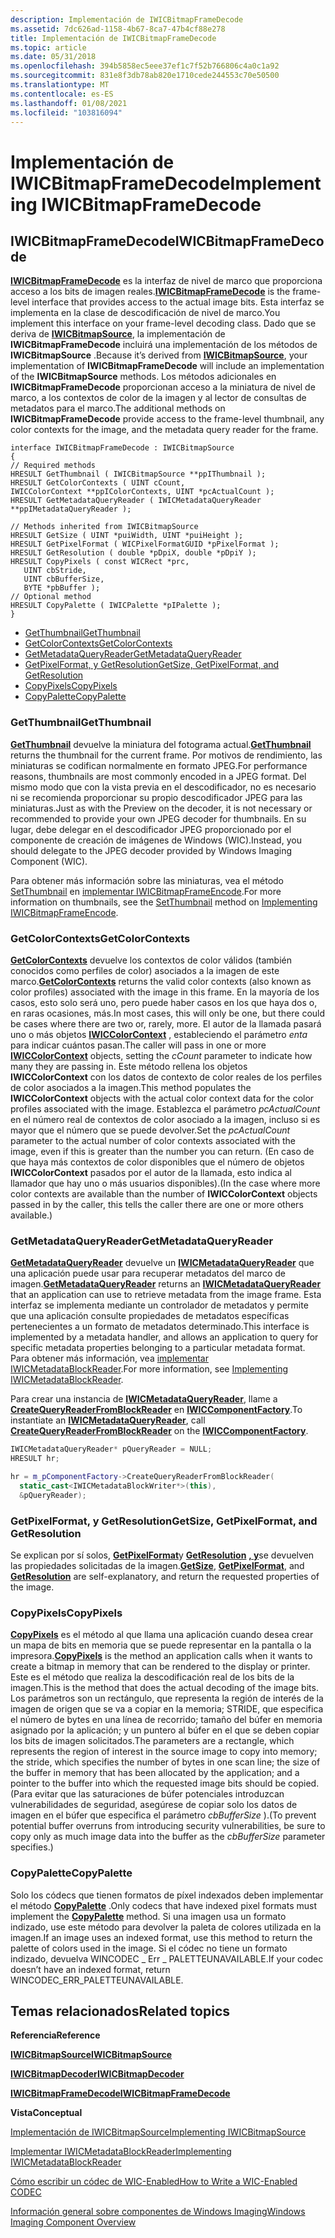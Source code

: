 ```yaml
---
description: Implementación de IWICBitmapFrameDecode
ms.assetid: 7dc626ad-1158-4b67-8ca7-47b4cf88e278
title: Implementación de IWICBitmapFrameDecode
ms.topic: article
ms.date: 05/31/2018
ms.openlocfilehash: 394b5858ec5eee37ef1c7f52b766806c4a0c1a92
ms.sourcegitcommit: 831e8f3db78ab820e1710cede244553c70e50500
ms.translationtype: MT
ms.contentlocale: es-ES
ms.lasthandoff: 01/08/2021
ms.locfileid: "103816094"
---
```

# <a name="implementing-iwicbitmapframedecode"></a><span data-ttu-id="2e74c-103">Implementación de IWICBitmapFrameDecode</span><span class="sxs-lookup"><span data-stu-id="2e74c-103">Implementing IWICBitmapFrameDecode</span></span>

## <a name="iwicbitmapframedecode"></a><span data-ttu-id="2e74c-104">IWICBitmapFrameDecode</span><span class="sxs-lookup"><span data-stu-id="2e74c-104">IWICBitmapFrameDecode</span></span>

<span data-ttu-id="2e74c-105">[**IWICBitmapFrameDecode**](/windows/desktop/api/Wincodec/nn-wincodec-iwicbitmapframedecode) es la interfaz de nivel de marco que proporciona acceso a los bits de imagen reales.</span><span class="sxs-lookup"><span data-stu-id="2e74c-105">[**IWICBitmapFrameDecode**](/windows/desktop/api/Wincodec/nn-wincodec-iwicbitmapframedecode) is the frame-level interface that provides access to the actual image bits.</span></span> <span data-ttu-id="2e74c-106">Esta interfaz se implementa en la clase de descodificación de nivel de marco.</span><span class="sxs-lookup"><span data-stu-id="2e74c-106">You implement this interface on your frame-level decoding class.</span></span> <span data-ttu-id="2e74c-107">Dado que se deriva de [**IWICBitmapSource**](/windows/desktop/api/Wincodec/nn-wincodec-iwicbitmapsource), la implementación de **IWICBitmapFrameDecode** incluirá una implementación de los métodos de **IWICBitmapSource** .</span><span class="sxs-lookup"><span data-stu-id="2e74c-107">Because it’s derived from [**IWICBitmapSource**](/windows/desktop/api/Wincodec/nn-wincodec-iwicbitmapsource), your implementation of **IWICBitmapFrameDecode** will include an implementation of the **IWICBitmapSource** methods.</span></span> <span data-ttu-id="2e74c-108">Los métodos adicionales en **IWICBitmapFrameDecode** proporcionan acceso a la miniatura de nivel de marco, a los contextos de color de la imagen y al lector de consultas de metadatos para el marco.</span><span class="sxs-lookup"><span data-stu-id="2e74c-108">The additional methods on **IWICBitmapFrameDecode** provide access to the frame-level thumbnail, any color contexts for the image, and the metadata query reader for the frame.</span></span>

``` syntax
interface IWICBitmapFrameDecode : IWICBitmapSource
{
// Required methods
HRESULT GetThumbnail ( IWICBitmapSource **ppIThumbnail );
HRESULT GetColorContexts ( UINT cCount, 
IWICColorContext **ppIColorContexts, UINT *pcActualCount );
HRESULT GetMetadataQueryReader ( IWICMetadataQueryReader **ppIMetadataQueryReader );

// Methods inherited from IWICBitmapSource
HRESULT GetSize ( UINT *puiWidth, UINT *puiHeight );
HRESULT GetPixelFormat ( WICPixelFormatGUID *pPixelFormat );
HRESULT GetResolution ( double *pDpiX, double *pDpiY );
HRESULT CopyPixels ( const WICRect *prc, 
   UINT cbStride,
   UINT cbBufferSize, 
   BYTE *pbBuffer );
// Optional method
HRESULT CopyPalette ( IWICPalette *pIPalette );
}
```

-   [<span data-ttu-id="2e74c-109">GetThumbnail</span><span class="sxs-lookup"><span data-stu-id="2e74c-109">GetThumbnail</span></span>](#getthumbnail)
-   [<span data-ttu-id="2e74c-110">GetColorContexts</span><span class="sxs-lookup"><span data-stu-id="2e74c-110">GetColorContexts</span></span>](#getcolorcontexts)
-   [<span data-ttu-id="2e74c-111">GetMetadataQueryReader</span><span class="sxs-lookup"><span data-stu-id="2e74c-111">GetMetadataQueryReader</span></span>](#getmetadataqueryreader)
-   [<span data-ttu-id="2e74c-112">GetPixelFormat, y GetResolution</span><span class="sxs-lookup"><span data-stu-id="2e74c-112">GetSize, GetPixelFormat, and GetResolution</span></span>](#getsize-getpixelformat-and-getresolution)
-   [<span data-ttu-id="2e74c-113">CopyPixels</span><span class="sxs-lookup"><span data-stu-id="2e74c-113">CopyPixels</span></span>](#copypixels)
-   [<span data-ttu-id="2e74c-114">CopyPalette</span><span class="sxs-lookup"><span data-stu-id="2e74c-114">CopyPalette</span></span>](#copypalette)

### <a name="getthumbnail"></a><span data-ttu-id="2e74c-115">GetThumbnail</span><span class="sxs-lookup"><span data-stu-id="2e74c-115">GetThumbnail</span></span>

<span data-ttu-id="2e74c-116">[**GetThumbnail**](/windows/desktop/api/Wincodec/nf-wincodec-iwicbitmapframedecode-getthumbnail) devuelve la miniatura del fotograma actual.</span><span class="sxs-lookup"><span data-stu-id="2e74c-116">[**GetThumbnail**](/windows/desktop/api/Wincodec/nf-wincodec-iwicbitmapframedecode-getthumbnail) returns the thumbnail for the current frame.</span></span> <span data-ttu-id="2e74c-117">Por motivos de rendimiento, las miniaturas se codifican normalmente en formato JPEG.</span><span class="sxs-lookup"><span data-stu-id="2e74c-117">For performance reasons, thumbnails are most commonly encoded in a JPEG format.</span></span> <span data-ttu-id="2e74c-118">Del mismo modo que con la vista previa en el descodificador, no es necesario ni se recomienda proporcionar su propio descodificador JPEG para las miniaturas.</span><span class="sxs-lookup"><span data-stu-id="2e74c-118">Just as with the Preview on the decoder, it is not necessary or recommended to provide your own JPEG decoder for thumbnails.</span></span> <span data-ttu-id="2e74c-119">En su lugar, debe delegar en el descodificador JPEG proporcionado por el componente de creación de imágenes de Windows (WIC).</span><span class="sxs-lookup"><span data-stu-id="2e74c-119">Instead, you should delegate to the JPEG decoder provided by Windows Imaging Component (WIC).</span></span>

<span data-ttu-id="2e74c-120">Para obtener más información sobre las miniaturas, vea el método [SetThumbnail](-wic-imp-iwicbitmapframeencode.md) en [implementar IWICBitmapFrameEncode](-wic-imp-iwicbitmapframeencode.md).</span><span class="sxs-lookup"><span data-stu-id="2e74c-120">For more information on thumbnails, see the [SetThumbnail](-wic-imp-iwicbitmapframeencode.md) method on [Implementing IWICBitmapFrameEncode](-wic-imp-iwicbitmapframeencode.md).</span></span>

### <a name="getcolorcontexts"></a><span data-ttu-id="2e74c-121">GetColorContexts</span><span class="sxs-lookup"><span data-stu-id="2e74c-121">GetColorContexts</span></span>

<span data-ttu-id="2e74c-122">[**GetColorContexts**](/windows/desktop/api/Wincodec/nf-wincodec-iwicbitmapframedecode-getcolorcontexts) devuelve los contextos de color válidos (también conocidos como perfiles de color) asociados a la imagen de este marco.</span><span class="sxs-lookup"><span data-stu-id="2e74c-122">[**GetColorContexts**](/windows/desktop/api/Wincodec/nf-wincodec-iwicbitmapframedecode-getcolorcontexts) returns the valid color contexts (also known as color profiles) associated with the image in this frame.</span></span> <span data-ttu-id="2e74c-123">En la mayoría de los casos, esto solo será uno, pero puede haber casos en los que haya dos o, en raras ocasiones, más.</span><span class="sxs-lookup"><span data-stu-id="2e74c-123">In most cases, this will only be one, but there could be cases where there are two or, rarely, more.</span></span> <span data-ttu-id="2e74c-124">El autor de la llamada pasará uno o más objetos [**IWICColorContext**](/windows/desktop/api/Wincodec/nn-wincodec-iwiccolorcontext) , estableciendo el parámetro *enta* para indicar cuántos pasan.</span><span class="sxs-lookup"><span data-stu-id="2e74c-124">The caller will pass in one or more [**IWICColorContext**](/windows/desktop/api/Wincodec/nn-wincodec-iwiccolorcontext) objects, setting the *cCount* parameter to indicate how many they are passing in.</span></span> <span data-ttu-id="2e74c-125">Este método rellena los objetos **IWICColorContext** con los datos de contexto de color reales de los perfiles de color asociados a la imagen.</span><span class="sxs-lookup"><span data-stu-id="2e74c-125">This method populates the **IWICColorContext** objects with the actual color context data for the color profiles associated with the image.</span></span> <span data-ttu-id="2e74c-126">Establezca el parámetro *pcActualCount* en el número real de contextos de color asociado a la imagen, incluso si es mayor que el número que se puede devolver.</span><span class="sxs-lookup"><span data-stu-id="2e74c-126">Set the *pcActualCount* parameter to the actual number of color contexts associated with the image, even if this is greater than the number you can return.</span></span> <span data-ttu-id="2e74c-127">(En caso de que haya más contextos de color disponibles que el número de objetos **IWICColorContext** pasados por el autor de la llamada, esto indica al llamador que hay uno o más usuarios disponibles).</span><span class="sxs-lookup"><span data-stu-id="2e74c-127">(In the case where more color contexts are available than the number of **IWICColorContext** objects passed in by the caller, this tells the caller there are one or more others available.)</span></span>

### <a name="getmetadataqueryreader"></a><span data-ttu-id="2e74c-128">GetMetadataQueryReader</span><span class="sxs-lookup"><span data-stu-id="2e74c-128">GetMetadataQueryReader</span></span>

<span data-ttu-id="2e74c-129">[**GetMetadataQueryReader**](/windows/desktop/api/Wincodec/nf-wincodec-iwicbitmapframedecode-getmetadataqueryreader) devuelve un [**IWICMetadataQueryReader**](/windows/desktop/api/Wincodec/nn-wincodec-iwicmetadataqueryreader) que una aplicación puede usar para recuperar metadatos del marco de imagen.</span><span class="sxs-lookup"><span data-stu-id="2e74c-129">[**GetMetadataQueryReader**](/windows/desktop/api/Wincodec/nf-wincodec-iwicbitmapframedecode-getmetadataqueryreader) returns an [**IWICMetadataQueryReader**](/windows/desktop/api/Wincodec/nn-wincodec-iwicmetadataqueryreader) that an application can use to retrieve metadata from the image frame.</span></span> <span data-ttu-id="2e74c-130">Esta interfaz se implementa mediante un controlador de metadatos y permite que una aplicación consulte propiedades de metadatos específicas pertenecientes a un formato de metadatos determinado.</span><span class="sxs-lookup"><span data-stu-id="2e74c-130">This interface is implemented by a metadata handler, and allows an application to query for specific metadata properties belonging to a particular metadata format.</span></span> <span data-ttu-id="2e74c-131">Para obtener más información, vea [implementar IWICMetadataBlockReader](-wic-imp-iwicmetadatablockreader.md).</span><span class="sxs-lookup"><span data-stu-id="2e74c-131">For more information, see [Implementing IWICMetadataBlockReader](-wic-imp-iwicmetadatablockreader.md).</span></span>

<span data-ttu-id="2e74c-132">Para crear una instancia de [**IWICMetadataQueryReader**](/windows/desktop/api/Wincodec/nn-wincodec-iwicmetadataqueryreader), llame a [**CreateQueryReaderFromBlockReader**](/windows/desktop/api/Wincodecsdk/nf-wincodecsdk-iwiccomponentfactory-createqueryreaderfromblockreader) en [**IWICComponentFactory**](/windows/desktop/api/Wincodecsdk/nn-wincodecsdk-iwiccomponentfactory).</span><span class="sxs-lookup"><span data-stu-id="2e74c-132">To instantiate an [**IWICMetadataQueryReader**](/windows/desktop/api/Wincodec/nn-wincodec-iwicmetadataqueryreader), call [**CreateQueryReaderFromBlockReader**](/windows/desktop/api/Wincodecsdk/nf-wincodecsdk-iwiccomponentfactory-createqueryreaderfromblockreader) on the [**IWICComponentFactory**](/windows/desktop/api/Wincodecsdk/nn-wincodecsdk-iwiccomponentfactory).</span></span>


```C++
IWICMetadataQueryReader* pQueryReader = NULL;
HRESULT hr;

hr = m_pComponentFactory->CreateQueryReaderFromBlockReader( 
  static_cast<IWICMetadataBlockWriter*>(this),
  &pQueryReader);
```



### <a name="getsize-getpixelformat-and-getresolution"></a><span data-ttu-id="2e74c-133">GetPixelFormat, y GetResolution</span><span class="sxs-lookup"><span data-stu-id="2e74c-133">GetSize, GetPixelFormat, and GetResolution</span></span>

<span data-ttu-id="2e74c-134">Se explican por sí solos, [**GetPixelFormat**](/windows/desktop/api/Wincodec/nf-wincodec-iwicbitmapsource-getpixelformat)y [**GetResolution**](/windows/desktop/api/Wincodec/nf-wincodec-iwicbitmapsource-getresolution) [**, y**](/windows/desktop/api/Wincodec/nf-wincodec-iwicbitmapsource-getsize)se devuelven las propiedades solicitadas de la imagen.</span><span class="sxs-lookup"><span data-stu-id="2e74c-134">[**GetSize**](/windows/desktop/api/Wincodec/nf-wincodec-iwicbitmapsource-getsize), [**GetPixelFormat**](/windows/desktop/api/Wincodec/nf-wincodec-iwicbitmapsource-getpixelformat), and [**GetResolution**](/windows/desktop/api/Wincodec/nf-wincodec-iwicbitmapsource-getresolution) are self-explanatory, and return the requested properties of the image.</span></span>

### <a name="copypixels"></a><span data-ttu-id="2e74c-135">CopyPixels</span><span class="sxs-lookup"><span data-stu-id="2e74c-135">CopyPixels</span></span>

<span data-ttu-id="2e74c-136">[**CopyPixels**](/windows/desktop/api/Wincodec/nf-wincodec-iwicbitmapsource-copypixels) es el método al que llama una aplicación cuando desea crear un mapa de bits en memoria que se puede representar en la pantalla o la impresora.</span><span class="sxs-lookup"><span data-stu-id="2e74c-136">[**CopyPixels**](/windows/desktop/api/Wincodec/nf-wincodec-iwicbitmapsource-copypixels) is the method an application calls when it wants to create a bitmap in memory that can be rendered to the display or printer.</span></span> <span data-ttu-id="2e74c-137">Este es el método que realiza la descodificación real de los bits de la imagen.</span><span class="sxs-lookup"><span data-stu-id="2e74c-137">This is the method that does the actual decoding of the image bits.</span></span> <span data-ttu-id="2e74c-138">Los parámetros son un rectángulo, que representa la región de interés de la imagen de origen que se va a copiar en la memoria; STRIDE, que especifica el número de bytes en una línea de recorrido; tamaño del búfer en memoria asignado por la aplicación; y un puntero al búfer en el que se deben copiar los bits de imagen solicitados.</span><span class="sxs-lookup"><span data-stu-id="2e74c-138">The parameters are a rectangle, which represents the region of interest in the source image to copy into memory; the stride, which specifies the number of bytes in one scan line; the size of the buffer in memory that has been allocated by the application; and a pointer to the buffer into which the requested image bits should be copied.</span></span> <span data-ttu-id="2e74c-139">(Para evitar que las saturaciones de búfer potenciales introduzcan vulnerabilidades de seguridad, asegúrese de copiar solo los datos de imagen en el búfer que especifica el parámetro *cbBufferSize* ).</span><span class="sxs-lookup"><span data-stu-id="2e74c-139">(To prevent potential buffer overruns from introducing security vulnerabilities, be sure to copy only as much image data into the buffer as the *cbBufferSize* parameter specifies.)</span></span>

### <a name="copypalette"></a><span data-ttu-id="2e74c-140">CopyPalette</span><span class="sxs-lookup"><span data-stu-id="2e74c-140">CopyPalette</span></span>

<span data-ttu-id="2e74c-141">Solo los códecs que tienen formatos de píxel indexados deben implementar el método [**CopyPalette**](/windows/desktop/api/Wincodec/nf-wincodec-iwicbitmapsource-copypalette) .</span><span class="sxs-lookup"><span data-stu-id="2e74c-141">Only codecs that have indexed pixel formats must implement the [**CopyPalette**](/windows/desktop/api/Wincodec/nf-wincodec-iwicbitmapsource-copypalette) method.</span></span> <span data-ttu-id="2e74c-142">Si una imagen usa un formato indizado, use este método para devolver la paleta de colores utilizada en la imagen.</span><span class="sxs-lookup"><span data-stu-id="2e74c-142">If an image uses an indexed format, use this method to return the palette of colors used in the image.</span></span> <span data-ttu-id="2e74c-143">Si el códec no tiene un formato indizado, devuelva WINCODEC \_ Err \_ PALETTEUNAVAILABLE.</span><span class="sxs-lookup"><span data-stu-id="2e74c-143">If your codec doesn’t have an indexed format, return WINCODEC\_ERR\_PALETTEUNAVAILABLE.</span></span>

## <a name="related-topics"></a><span data-ttu-id="2e74c-144">Temas relacionados</span><span class="sxs-lookup"><span data-stu-id="2e74c-144">Related topics</span></span>

<dl> <dt>

<span data-ttu-id="2e74c-145">**Referencia**</span><span class="sxs-lookup"><span data-stu-id="2e74c-145">**Reference**</span></span>
</dt> <dt>

[<span data-ttu-id="2e74c-146">**IWICBitmapSource**</span><span class="sxs-lookup"><span data-stu-id="2e74c-146">**IWICBitmapSource**</span></span>](/windows/desktop/api/Wincodec/nn-wincodec-iwicbitmapsource)
</dt> <dt>

[<span data-ttu-id="2e74c-147">**IWICBitmapDecoder**</span><span class="sxs-lookup"><span data-stu-id="2e74c-147">**IWICBitmapDecoder**</span></span>](/windows/desktop/api/Wincodec/nn-wincodec-iwicbitmapdecoder)
</dt> <dt>

[<span data-ttu-id="2e74c-148">**IWICBitmapFrameDecode**</span><span class="sxs-lookup"><span data-stu-id="2e74c-148">**IWICBitmapFrameDecode**</span></span>](/windows/desktop/api/Wincodec/nn-wincodec-iwicbitmapframedecode)
</dt> <dt>

<span data-ttu-id="2e74c-149">**Vista**</span><span class="sxs-lookup"><span data-stu-id="2e74c-149">**Conceptual**</span></span>
</dt> <dt>

[<span data-ttu-id="2e74c-150">Implementación de IWICBitmapSource</span><span class="sxs-lookup"><span data-stu-id="2e74c-150">Implementing IWICBitmapSource</span></span>](-wic-imp-iwicbitmapsource.md)
</dt> <dt>

[<span data-ttu-id="2e74c-151">Implementar IWICMetadataBlockReader</span><span class="sxs-lookup"><span data-stu-id="2e74c-151">Implementing IWICMetadataBlockReader</span></span>](-wic-imp-iwicmetadatablockreader.md)
</dt> <dt>

[<span data-ttu-id="2e74c-152">Cómo escribir un códec de WIC-Enabled</span><span class="sxs-lookup"><span data-stu-id="2e74c-152">How to Write a WIC-Enabled CODEC</span></span>](-wic-howtowriteacodec.md)
</dt> <dt>

[<span data-ttu-id="2e74c-153">Información general sobre componentes de Windows Imaging</span><span class="sxs-lookup"><span data-stu-id="2e74c-153">Windows Imaging Component Overview</span></span>](-wic-about-windows-imaging-codec.md)
</dt> </dl>

 

 



